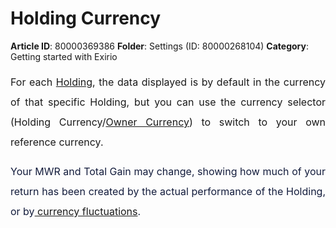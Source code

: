 # Holding Currency

**Article ID**: 80000369386
**Folder**: Settings (ID: 80000268104)
**Category**: Getting started with Exirio

<p style="margin-bottom: 8pt; margin-left: 0in; line-height: 200%; font-size: 16px; text-align: justify;"><span style="font-size:16px;line-height:200%;font-family:color:#131C3C;">For each <a href="http://support.exirio.com/en/support/solutions/articles/80000388166">Holding</a>, the data displayed is by default in the currency of that specific Holding, but you can use the currency selector (Holding Currency/<a href="http://support.exirio.com/en/support/solutions/articles/80000369318">Owner Currency</a>) to switch to your own reference currency. </span></p><p style="margin-bottom: 8pt; margin-left: 0in; line-height: 200%; font-size: 15px; text-align: justify;"><span dir="ltr" style="font-size:16px;line-height:200%;font-family:;color:#131C3C;">Your MWR and Total Gain may change, showing how much of your return has been created by the actual performance of the Holding, or by<a href="http://support.exirio.com/en/support/solutions/articles/80000375775"> currency fluctuations</a>.</span></p>